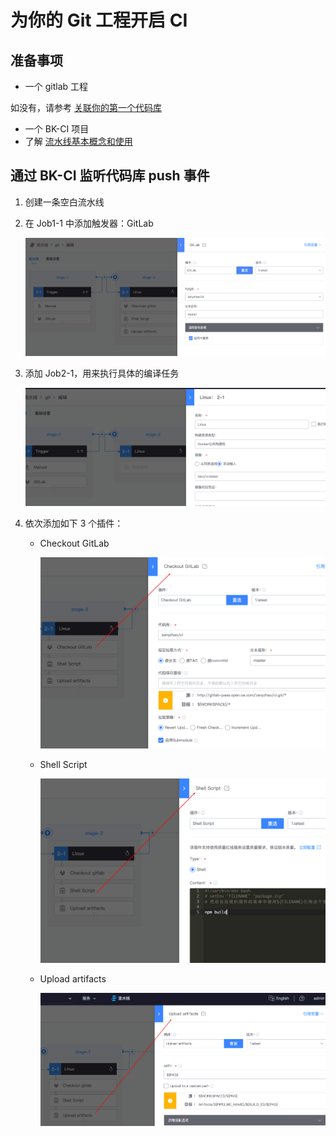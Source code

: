 # 为你的 Git 工程开启 CI

## 准备事项

- 一个 gitlab 工程

如没有，请参考 [关联你的第一个代码库](../Quickstarts/Link-your-first-repo.md)

- 一个 BK-CI 项目
- 了解 [流水线基本概念和使用](../intro/terminology/Learn-pipeline-in-5min.md)

## 通过 BK-CI 监听代码库 push 事件

1. 创建一条空白流水线
2. 在 Job1-1 中添加触发器：GitLab

   ![gitlab](../assets/quickstart_4.png)

3. 添加 Job2-1，用来执行具体的编译任务

   ![gitlab](../assets/quickstart_5.png)

4. 依次添加如下 3 个插件：

   - Checkout GitLab

     ![gitlab](../assets/quickstart_7.png)

   - Shell Script

     ![shell](../assets/quickstart_8.png)

   - Upload artifacts

     ![shell](../assets/quickstart_9.png)
